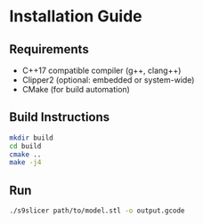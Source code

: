 # Installation Guide

## Requirements
- C++17 compatible compiler (g++, clang++)
- Clipper2 (optional: embedded or system-wide)
- CMake (for build automation)

## Build Instructions
```bash
mkdir build
cd build
cmake ..
make -j4
```

## Run
```bash
./s9slicer path/to/model.stl -o output.gcode
```
